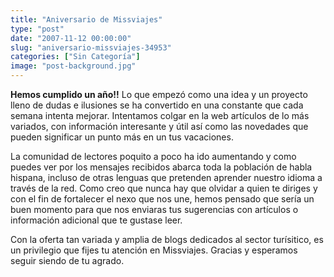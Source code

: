 ```yaml
---
title: "Aniversario de Missviajes"
type: "post"
date: "2007-11-12 00:00:00"
slug: "aniversario-missviajes-34953"
categories: ["Sin Categoría"]
image: "post-background.jpg"
---
```


**Hemos cumplido un año!!** Lo que empezó como una idea y un proyecto lleno de dudas e ilusiones se ha convertido en una constante que cada semana intenta mejorar. Intentamos colgar en la web artículos de lo más variados, con información interesante y útil así como las novedades que pueden significar un punto más en un tus vacaciones.

La comunidad de lectores poquito a poco ha ido aumentando y como puedes ver por los mensajes recibidos abarca toda la población de habla hispana, incluso de otras lenguas que pretenden aprender nuestro idioma a través de la red. Como creo que nunca hay que olvidar a quien te diriges y con el fin de fortalecer el nexo que nos une, hemos pensado que sería un buen momento para que nos enviaras tus sugerencias con artículos o información adicional que te gustase leer.

Con la oferta tan variada y amplia de blogs dedicados al sector turísitico, es un privilegio que fijes tu atención en Missviajes. Gracias y esperamos seguir siendo de tu agrado.